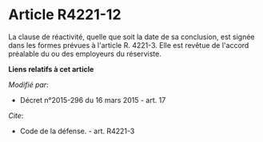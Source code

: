 # Article R4221-12

La clause de réactivité, quelle que soit la date de sa conclusion, est signée dans les formes prévues à l'article R. 4221-3.
Elle est revêtue de l'accord préalable du ou des employeurs du réserviste.

**Liens relatifs à cet article**

_Modifié par_:

  - Décret n°2015-296 du 16 mars 2015 - art. 17

_Cite_:

  - Code de la défense. - art. R4221-3
